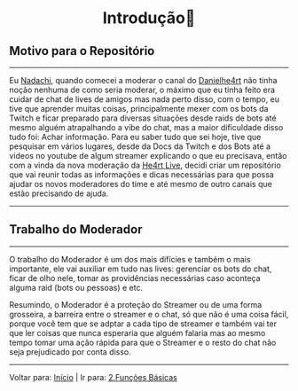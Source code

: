 <h1 align="center">Introdução👋</h1>

## **Motivo para o Repositório**  
----

 Eu [Nadachi](https://twitter.com/Luis_Nadachi), quando comecei a moderar o canal do [Danielhe4rt](https://www.twitch.tv/danielhe4rt) não tinha noção nenhuma de como seria moderar, o máximo que eu tinha feito era cuidar de chat de lives de amigos mas nada perto disso, com o tempo, eu tive que aprender muitas coisas, principalmente mexer com os bots da Twitch e ficar preparado para diversas situações desde raids de bots até mesmo alguém atrapalhando a vibe do chat, mas a maior dificuldade disso tudo foi: Achar informação. Para eu saber tudo que sei hoje, tive que pesquisar em vários lugares, desde da Docs da Twitch e dos Bots até a videos no youtube de algum streamer explicando o que eu precisava, então com a vinda da nova moderação da [He4rt Live](https://twitter.com/He4rtLive), decidi criar um repositório que vai reunir todas as informações e dicas necessárias para que possa ajudar os novos moderadores do time e até mesmo de outro canais que estão precisando de ajuda.

 ----

 ## **Trabalho do Moderador**
----

 O trabalho do Moderador é um dos mais difícies e também o mais importante, ele vai auxiliar em tudo nas lives: gerenciar os bots do chat, ficar de olho nele, tomar as providências necessárias caso aconteça alguma raid (bots ou pessoas) e etc.  

 Resumindo, o Moderador é a proteção do Streamer ou de uma forma grosseira, a barreira entre o streamer e o chat, só que não é uma coisa fácil, porque você tem que se adptar a cada tipo de streamer e também vai ter que ler coisas que nunca esperaria que alguém falaria mas ao mesmo tempo tomar uma ação rápida para que o Streamer e o resto do chat não seja prejudicado por conta disso.

----
Voltar para: [Início](/README.md) | Ir para: [2.Funções Básicas](/contents/2.Funcoes.md)